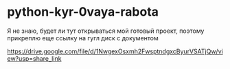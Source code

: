 # python-kyr-0vaya-rabota

Я не знаю, будет ли тут открываться мой готовый проект, поэтому прикреплю еще ссылку на гугл диск с документом

https://drive.google.com/file/d/1NwgexOsxmh2FwsptndgxcByurVSATjQw/view?usp=share_link
